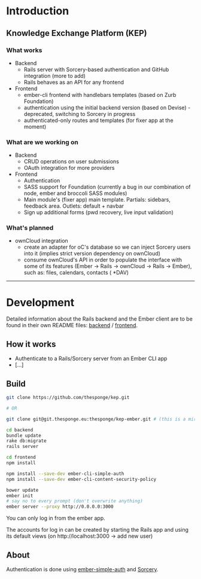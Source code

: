 # Introduction

## Knowledge Exchange Platform (KEP)


### What works

* Backend
    * Rails server with Sorcery-based authentication and GitHub integration (more to add)
    * Rails behaves as an API for any frontend
* Frontend
    * ember-cli frontend with handlebars templates (based on Zurb Foundation)
    * authentication using the initial backend version (based on Devise) - deprecated, switching to Sorcery in progress
    * authenticated-only routes and templates (for fixer app at the moment)


### What are we working on

* Backend
    * CRUD operations on user submissions
    * OAuth integration for more providers
* Frontend
    * Authentication 
    * SASS support for Foundation (currently a bug in our combination of node, ember and broccoli SASS modules)
    * Main module's (fixer app) main template. Partials: sidebars, feedback area. Outlets: default + navbar
    * Sign up additional forms (pwd recovery, live input validation)

### What's planned

* ownCloud integration
    * create an adapter for oC's database so we can inject Sorcery users into it (implies strict version dependency on ownCloud)
    * consume ownCloud's API in order to populate the interface with some of its features (Ember -> Rails -> ownCloud -> Rails -> Ember), such as: files, calendars, contacts ( *DAV) 

--------

# Development

Detailed information about the Rails backend and the Ember client are to be found in their own README files: [backend](https://github.com/thesponge/kep/tree/master/backend) / [frontend](https://github.com/thesponge/kep/tree/master/frontend).

## How it works

* Authenticate to a Rails/Sorcery server from an Ember CLI app
* [...]


## Build
```bash
git clone https://github.com/thesponge/kep.git

# OR

git clone git@git.thesponge.eu:thesponge/kep-ember.git # (this is a mirror)
```

```bash
cd backend
bundle update
rake db:migrate
rails server
```

```bash
cd frontend
npm install

npm install --save-dev ember-cli-simple-auth
npm install --save-dev ember-cli-content-security-policy

bower update
ember init
# say no to every prompt (don't overwrite anything)
ember server --proxy http://0.0.0.0:3000
```
You can only log in from the ember app.

The accounts for log in can be created by starting the Rails app and using its default views (on http://localhost:3000 -> add new user)

## About
Authentication is done using [ember-simple-auth](https://github.com/simplabs/ember-simple-auth) and [Sorcery](https://github.com/NoamB/sorcery).
